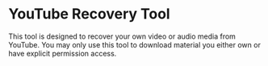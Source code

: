 # YouTube Recovery Tool

This tool is designed to recover your own video or audio media from YouTube.
You may only use this tool to download material you either own or have explicit permission access.